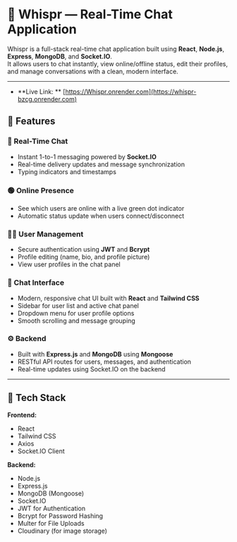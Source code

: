 # 💬 Whispr — Real-Time Chat Application

Whispr is a full-stack real-time chat application built using **React**, **Node.js**, **Express**, **MongoDB**, and **Socket.IO**.  
It allows users to chat instantly, view online/offline status, edit their profiles, and manage conversations with a clean, modern interface.

---
- **Live Link: ** [https://Whispr.onrender.com](https://whispr-bzcg.onrender.com) 



## 🚀 Features

### 👥 Real-Time Chat
- Instant 1-to-1 messaging powered by **Socket.IO**
- Real-time delivery updates and message synchronization
- Typing indicators and timestamps

### 🟢 Online Presence
- See which users are online with a live green dot indicator
- Automatic status update when users connect/disconnect

### 🧑‍💻 User Management
- Secure authentication using **JWT** and **Bcrypt**
- Profile editing (name, bio, and profile picture)
- View user profiles in the chat panel

### 💌 Chat Interface
- Modern, responsive chat UI built with **React** and **Tailwind CSS**
- Sidebar for user list and active chat panel
- Dropdown menu for user profile options
- Smooth scrolling and message grouping

### ⚙️  Backend
- Built with **Express.js** and **MongoDB** using **Mongoose**
- RESTful API routes for users, messages, and authentication
- Real-time updates using Socket.IO on the backend

---

## 🧩 Tech Stack

**Frontend:**
- React
- Tailwind CSS
- Axios
- Socket.IO Client

**Backend:**
- Node.js
- Express.js
- MongoDB (Mongoose)
- Socket.IO
- JWT for Authentication
- Bcrypt for Password Hashing
- Multer for File Uploads
- Cloudinary (for image storage)

